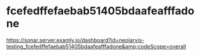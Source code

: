 # fcefedffefaebab51405bdaafeafffadone
https://sonar.server.examly.io/dashboard?id=neojarvis-testing_fcefedffefaebab51405bdaafeafffadone&amp;codeScope=overall

